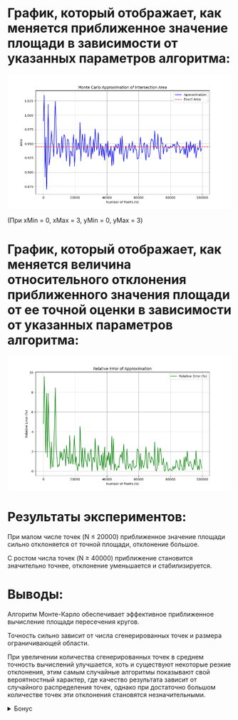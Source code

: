 # График, который отображает, как меняется приближенное значение площади в зависимости от указанных параметров алгоритма:
![Figure_1.png](Figure_1.png)

(При xMin = 0, xMax = 3, yMin = 0, yMax = 3)
# График, который отображает, как меняется величина относительного отклонения приближенного значения площади от ее точной оценки в зависимости от указанных параметров алгоритма:
![Figure_2.png](Figure_2.png)


# Результаты экспериментов:

При малом числе точек (N ≤ 20000) приближенное значение площади сильно отклоняется от точной площади, отклонение большое.

С ростом числа точек (N ≥ 40000) приближение становится значительно точнее, отклонение уменьшается и стабилизируется.

# Выводы:

Алгоритм Монте-Карло обеспечивает эффективное приближенное вычисление площади пересечения кругов.

Точность сильно зависит от числа сгенерированных точек и размера ограничивающей области.

При увеличении количества сгенерированных точек в среднем точность вычислений улучшается, хоть и существуют некоторые резкие отклонения, этим самым случайные алгоритмы показывают
свой вероятностный характер, где качество результата зависит от случайного распределения точек,
однако при достаточно большом количестве точек эти отклонения становятся незначительными.


<details>
  <summary>Бонус</summary>
   <img src="https://images-wixmp-ed30a86b8c4ca887773594c2.wixmp.com/f/f6e5f327-1c1b-4b17-96d7-587e5f0de844/d2lfsl4-c66eaab4-f612-4a79-8477-907292359384.gif?token=eyJ0eXAiOiJKV1QiLCJhbGciOiJIUzI1NiJ9.eyJzdWIiOiJ1cm46YXBwOjdlMGQxODg5ODIyNjQzNzNhNWYwZDQxNWVhMGQyNmUwIiwiaXNzIjoidXJuOmFwcDo3ZTBkMTg4OTgyMjY0MzczYTVmMGQ0MTVlYTBkMjZlMCIsIm9iaiI6W1t7InBhdGgiOiJcL2ZcL2Y2ZTVmMzI3LTFjMWItNGIxNy05NmQ3LTU4N2U1ZjBkZTg0NFwvZDJsZnNsNC1jNjZlYWFiNC1mNjEyLTRhNzktODQ3Ny05MDcyOTIzNTkzODQuZ2lmIn1dXSwiYXVkIjpbInVybjpzZXJ2aWNlOmZpbGUuZG93bmxvYWQiXX0.dVkHBz7AgXXXQ5HPJmqOxHt93lgGIX7g29eVEsNXyGk" width="500"/>
</details>
